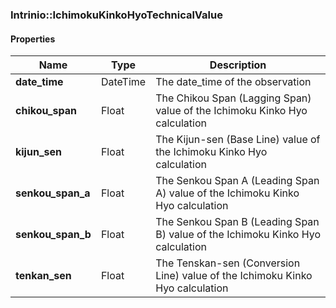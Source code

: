 

[//]: # (CLASS:Intrinio::IchimokuKinkoHyoTechnicalValue)

[//]: # (KIND:object)

### Intrinio::IchimokuKinkoHyoTechnicalValue

#### Properties

[//]: # (START_DEFINITION)

Name | Type | Description
------------ | ------------- | -------------
**date_time** | DateTime | The date_time of the observation &nbsp;
**chikou_span** | Float | The Chikou Span (Lagging Span) value of the Ichimoku Kinko Hyo calculation &nbsp;
**kijun_sen** | Float | The Kijun-sen (Base Line) value of the Ichimoku Kinko Hyo calculation &nbsp;
**senkou_span_a** | Float | The Senkou Span A (Leading Span A) value of the Ichimoku Kinko Hyo calculation &nbsp;
**senkou_span_b** | Float | The Senkou Span B (Leading Span B) value of the Ichimoku Kinko Hyo calculation &nbsp;
**tenkan_sen** | Float | The Tenskan-sen (Conversion Line) value of the Ichimoku Kinko Hyo calculation &nbsp;

[//]: # (END_DEFINITION)



